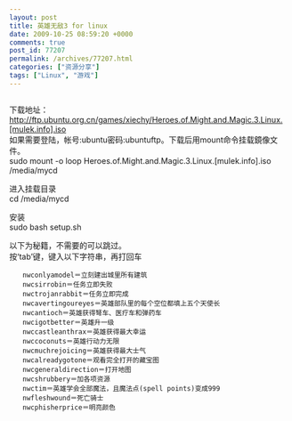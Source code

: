 ```yaml
---
layout: post
title: 英雄无敌3 for linux
date: 2009-10-25 08:59:20 +0000
comments: true
post_id: 77207
permalink: /archives/77207.html
categories: ["资源分享"]
tags: ["Linux", "游戏"]
---
```


<p style="text-align: center"><a href="http://img135.hotlinkimage.com/img.php?id=849312289&amp;q="><img src="http://img135.hotlinkimage.com/thumb/849312289.jpeg" alt="" /></a></p>

下载地址：http://ftp.ubuntu.org.cn/games/xiechy/Heroes.of.Might.and.Magic.3.Linux.[mulek.info].iso  
如果需要登陆，帐号:ubuntu密码:ubuntuftp。下载后用mount命令挂载鏡像文件。  
sudo mount -o loop Heroes.of.Might.and.Magic.3.Linux.[mulek.info].iso /media/mycd  

进入挂载目录  
cd /media/mycd  

安装  
sudo bash setup.sh  

以下为秘籍，不需要的可以跳过。  
按‘tab’键，键入以下字符串，再打回车  

    　　nwconlyamodel＝立刻建出城里所有建筑
    　　nwcsirrobin＝任务立即失败
    　　nwctrojanrabbit＝任务立即完成
    　　nwcavertingoureyes＝英雄部队里的每个空位都填上五个天使长
    　　nwcantioch＝英雄获得弩车、医疗车和弹药车
    　　nwcigotbetter＝英雄升一级
    　　nwccastleanthrax＝英雄获得最大幸运
    　　nwccoconuts＝英雄行动力无限
    　　nwcmuchrejoicing＝英雄获得最大士气
    　　nwcalreadygotone＝观看完全打开的藏宝图
    　　nwcgeneraldirection＝打开地图
    　　nwcshrubbery＝加各项资源
    　　nwctim＝英雄学会全部魔法，且魔法点(spell points)变成999
    　　nwfleshwound＝死亡骑士
    　　nwcphisherprice＝明亮颜色

